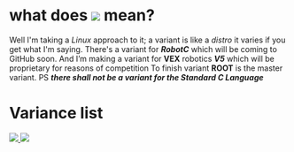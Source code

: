 # what does <a href="./variance.md"><img src="https://img.shields.io/badge/Variant-ROOT-important"></a> mean?

Well I'm taking a *Linux* approach to it; a variant is like a *distro* it varies if you get what I'm saying. 
There's a variant for ***RobotC*** which will be coming to GitHub soon. 
And I’m making a variant for **VEX** robotics ***V5*** which will be proprietary for reasons of competition To finish variant **ROOT** is the master variant.
PS ***there shall not be a variant for the Standard C Language*** 

# Variance list
<p align="left">
  <a href="https://github.com/tetex7/x46-Framework"><img src="https://img.shields.io/badge/Variant-ROOT-important" /a>
<a href="https://github.com/tetex7/x46_LIB"><img src="https://img.shields.io/badge/Variant-C%23-important" /a>
</p>
